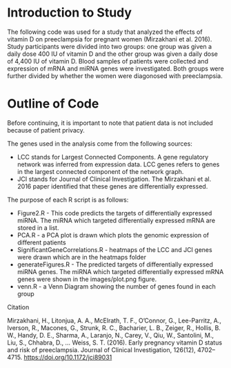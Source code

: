 # Introduction to Study

The following code was used for a study that analyzed the effects of vitamin D on preeclampsia for pregnant women (Mirzakhani et al. 2016). Study participants were divided into two groups: one group was given a daily dose 400 IU of vitamin D and the other group was given a daily dose of 4,400 IU of vitamin D. Blood samples of patients were collected and expression of mRNA and miRNA genes were investigated. Both groups were further divided by whether the women were diagonosed with preeclampsia. 

# Outline of Code

Before continuing, it is important to note that patient data is not included because of patient privacy. 

The genes used in the analysis come from the following sources:

- LCC stands for Largest Connected Components. A gene regulatory network was inferred from expression data. LCC genes refers to genes in the largest connected component of the network graph.
- JCI stands for Journal of Clinical Investigation. The Mirzakhani et al. 2016 paper identified that these genes are differentially expressed.

The purpose of each R script is as follows:

- Figure2.R - This code predicts the targets of differentially expressed miRNA. The miRNA which targeted differentially expressed mRNA are stored in a list.
- PCA.R - a PCA plot is drawn which plots the genomic expression of different patients
- SignificantGeneCorrelations.R - heatmaps of the LCC and JCI genes were drawn which are in the heatmaps folder
- generateFigures.R - The predicted targets of differentially expressed miRNA genes. The miRNA which targeted differentially expressed mRNA genes were shown in the images/plot.png figure.
- venn.R - a Venn Diagram showing the number of genes found in each group

Citation

Mirzakhani, H., Litonjua, A. A., McElrath, T. F., O’Connor, G., Lee-Parritz, A., Iverson, R., Macones, G., Strunk, R. C., Bacharier, L. B., Zeiger, R.,       Hollis, B. W., Handy, D. E., Sharma, A., Laranjo, N., Carey, V., Qiu, W., Santolini, M., Liu, S., Chhabra, D., … Weiss, S. T. (2016). Early pregnancy vitamin D status and risk of preeclampsia. Journal of Clinical Investigation, 126(12), 4702–4715. https://doi.org/10.1172/jci89031 
